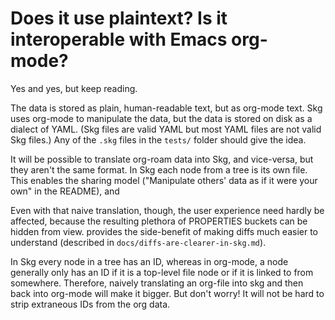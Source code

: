 # Does it use plaintext? Is it interoperable with Emacs org-mode?

Yes and yes, but keep reading.

The data is stored as plain, human-readable text, but as org-mode text. Skg uses org-mode to manipulate the data, but the data is stored on disk as a dialect of YAML. (Skg files are valid YAML but most YAML files are not valid Skg files.) Any of the `.skg` files in the `tests/` folder should give the idea.

It will be possible to translate org-roam data into Skg, and vice-versa, but they aren't the same format. In Skg each node from a tree is its own file. This enables the sharing model ("Manipulate others' data as if it were your own" in the README), and

Even with that naive translation, though, the user experience need hardly be affected, because the resulting plethora of PROPERTIES buckets can be hidden from view.
provides the side-benefit of making diffs much easier to understand (described in `docs/diffs-are-clearer-in-skg.md`).

In Skg every node in a tree has an ID, whereas in org-mode, a node generally only has an ID if it is a top-level file node or if it is linked to from somewhere. Therefore, naively translating an org-file into skg and then back into org-mode will make it bigger. But don't worry! It will not be hard to strip extraneous IDs from the org data.
